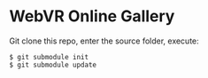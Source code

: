 # WebVR Online Gallery

Git clone this repo, enter the source folder, execute:

```
$ git submodule init
$ git submodule update
```
